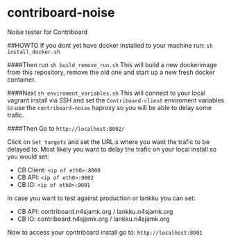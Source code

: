# contriboard-noise
Noise tester for Contriboard

##HOWTO
If you dont yet have docker installed to your machine run:
`sh install_docker.sh`

####Then run
`sh build_remove_run.sh` 
This will build a new dockerimage from this repository, remove the old one and start up a new fresh docker container.

####Next
`sh enviroment_variables.sh`
This will connect to your local vagrant install via SSH and set the `Contriboard-client` enviroment variables to use the `contriboard-noise` haproxy so you will be able to delay some trafic.

####Then 
Go to `http://localhost:8002/`

Click on `Set targets` and set the URL:s where you want the trafic to be delayed to.
Most likely you want to delay the trafic on your local install so you would set:
- CB Client: `<ip of eth0>:8000`
- CB API: `<ip of eth0>:9002`
- CB IO: `<ip of eth0>:9001`

In case you want to test against production or lankku you can set:
- CB API: contriboard.n4sjamk.org / lankku.n4sjamk.org
- CB IO: contriboard.n4sjamk.org  / lankku.n4sjamk.org

Now to access your contriboard install go to: `http://localhost:8001`
